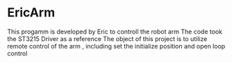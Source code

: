 # EricArm
This progamm is developed by Eric to controll the robot arm The code took the ST3215 Driver as a reference The object of this project is to utilize remote control of the arm , including set the initialize position and open loop control
